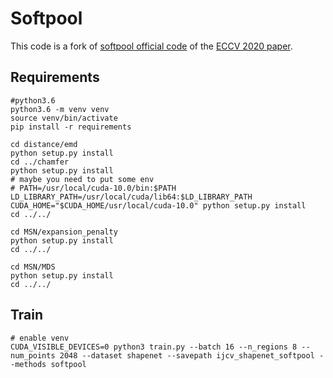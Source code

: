 # Softpool
This code is a fork of [softpool official code](https://github.com/wangyida/softpool) of the [ECCV 2020 paper](https://www.ecva.net/papers/eccv_2020/papers_ECCV/papers/123480069.pdf).

## Requirements
```
#python3.6
python3.6 -m venv venv
source venv/bin/activate
pip install -r requirements

cd distance/emd
python setup.py install
cd ../chamfer
python setup.py install
# maybe you need to put some env
# PATH=/usr/local/cuda-10.0/bin:$PATH LD_LIBRARY_PATH=/usr/local/cuda/lib64:$LD_LIBRARY_PATH CUDA_HOME="$CUDA_HOME/usr/local/cuda-10.0" python setup.py install
cd ../../

cd MSN/expansion_penalty
python setup.py install
cd ../../

cd MSN/MDS
python setup.py install
cd ../../
```

## Train
```
# enable venv
CUDA_VISIBLE_DEVICES=0 python3 train.py --batch 16 --n_regions 8 --num_points 2048 --dataset shapenet --savepath ijcv_shapenet_softpool --methods softpool
```
